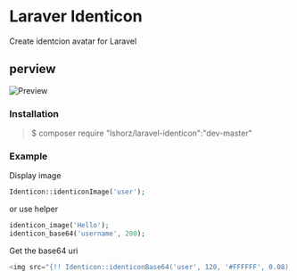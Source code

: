 # Laraver Identicon

Create identcion avatar for Laravel

## perview

![Preview](https://camo.githubusercontent.com/25e9d155d6c508d119fdd9ad5d4e5e4fc9778f9d1d138cf7ec31e7bd7a1bdbd9/68747470733a2f2f6a64656e7469636f6e2e636f6d2f686f737465642f6769746875622d73616d706c65732e706e67)

### Installation

> $ composer require "lshorz/laravel-identicon":"dev-master"

### Example
Display image

```php
Identicon::identiconImage('user');
```
or use helper

```php
identicon_image('Hello');
identicon_base64('username', 200);
```


Get the base64 uri

```php
<img src="{!! Identicon::identiconBase64('user', 120, '#FFFFFF', 0.08) !!}" />
```


